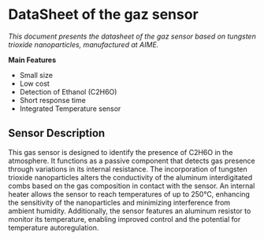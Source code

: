 # DataSheet of the gaz sensor

*This document presents the datasheet of the gaz sensor based on tungsten trioxide nanoparticles, manufactured at AIME.*

**Main Features**
  - Small size
  - Low cost
  - Detection of Ethanol (C2H6O)
  - Short response time
  - Integrated Temperature sensor

## Sensor Description
This gas sensor is designed to identify the presence of C2H6O in the atmosphere. It functions as a passive component that detects gas presence through variations in its internal resistance. The incorporation of tungsten trioxide nanoparticles alters the conductivity of the aluminum interdigitated combs based on the gas composition in contact with the sensor. An internal heater allows the sensor to reach temperatures of up to 250°C, enhancing the sensitivity of the nanoparticles and minimizing interference from ambient humidity. Additionally, the sensor features an aluminum resistor to monitor its temperature, enabling improved control and the potential for temperature autoregulation.
